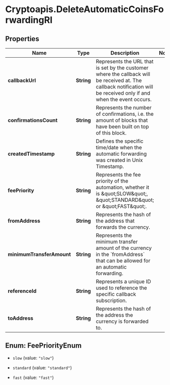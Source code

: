 # Cryptoapis.DeleteAutomaticCoinsForwardingRI

## Properties

Name | Type | Description | Notes
------------ | ------------- | ------------- | -------------
**callbackUrl** | **String** | Represents the URL that is set by the customer where the callback will be received at. The callback notification will be received only if and when the event occurs. | 
**confirmationsCount** | **String** | Represents the number of confirmations, i.e. the amount of blocks that have been built on top of this block. | 
**createdTimestamp** | **String** | Defines the specific time/date when the automatic forwarding was created in Unix Timestamp. | 
**feePriority** | **String** | Represents the fee priority of the automation, whether it is \&quot;SLOW\&quot;, \&quot;STANDARD\&quot; or \&quot;FAST\&quot;. | 
**fromAddress** | **String** | Represents the hash of the address that forwards the currency. | 
**minimumTransferAmount** | **String** | Represents the minimum transfer amount of the currency in the &#x60;fromAddress&#x60; that can be allowed for an automatic forwarding. | 
**referenceId** | **String** | Represents a unique ID used to reference the specific callback subscription. | 
**toAddress** | **String** | Represents the hash of the address the currency is forwarded to. | 



## Enum: FeePriorityEnum


* `slow` (value: `"slow"`)

* `standard` (value: `"standard"`)

* `fast` (value: `"fast"`)




